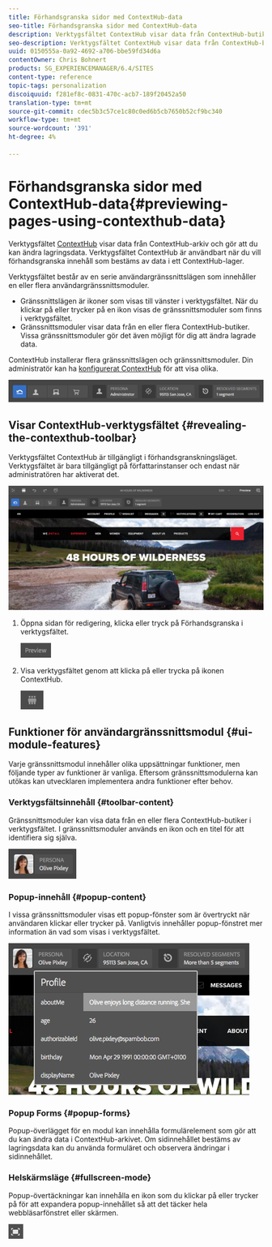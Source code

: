 ```yaml
---
title: Förhandsgranska sidor med ContextHub-data
seo-title: Förhandsgranska sidor med ContextHub-data
description: Verktygsfältet ContextHub visar data från ContextHub-butiker och gör att du kan ändra lagringsdata. Det är användbart för förhandsgranskning av innehåll
seo-description: Verktygsfältet ContextHub visar data från ContextHub-butiker och gör att du kan ändra lagringsdata. Det är användbart för förhandsgranskning av innehåll
uuid: 0150555a-0a92-4692-a706-bbe59fd34d6a
contentOwner: Chris Bohnert
products: SG_EXPERIENCEMANAGER/6.4/SITES
content-type: reference
topic-tags: personalization
discoiquuid: f281ef8c-0831-470c-acb7-189f20452a50
translation-type: tm+mt
source-git-commit: cdec5b3c57ce1c80c0ed6b5cb7650b52cf9bc340
workflow-type: tm+mt
source-wordcount: '391'
ht-degree: 4%

---
```



# Förhandsgranska sidor med ContextHub-data{#previewing-pages-using-contexthub-data}

Verktygsfältet [ContextHub](/help/sites-developing/contexthub.md) visar data från ContextHub-arkiv och gör att du kan ändra lagringsdata. Verktygsfältet ContextHub är användbart när du vill förhandsgranska innehåll som bestäms av data i ett ContextHub-lager.

Verktygsfältet består av en serie användargränssnittslägen som innehåller en eller flera användargränssnittsmoduler.

* Gränssnittslägen är ikoner som visas till vänster i verktygsfältet. När du klickar på eller trycker på en ikon visas de gränssnittsmoduler som finns i verktygsfältet.
* Gränssnittsmoduler visar data från en eller flera ContextHub-butiker. Vissa gränssnittsmoduler gör det även möjligt för dig att ändra lagrade data.

ContextHub installerar flera gränssnittslägen och gränssnittsmoduler. Din administratör kan ha [konfigurerat ContextHub](/help/sites-administering/contexthub-config.md) för att visa olika.

![screen_shot_2018-03-23at093446](assets/screen_shot_2018-03-23at093446.png)

## Visar ContextHub-verktygsfältet {#revealing-the-contexthub-toolbar}

Verktygsfältet ContextHub är tillgängligt i förhandsgranskningsläget. Verktygsfältet är bara tillgängligt på författarinstanser och endast när administratören har aktiverat det.

![screen_shot_2018-03-23at093730](assets/screen_shot_2018-03-23at093730.png)

1. Öppna sidan för redigering, klicka eller tryck på Förhandsgranska i verktygsfältet.

   ![chlimage_1-219](assets/chlimage_1-219.png)

1. Visa verktygsfältet genom att klicka på eller trycka på ikonen ContextHub.

   ![](do-not-localize/screen_shot_2018-03-23at093621.png)

## Funktioner för användargränssnittsmodul {#ui-module-features}

Varje gränssnittsmodul innehåller olika uppsättningar funktioner, men följande typer av funktioner är vanliga. Eftersom gränssnittsmodulerna kan utökas kan utvecklaren implementera andra funktioner efter behov.

### Verktygsfältsinnehåll {#toolbar-content}

Gränssnittsmoduler kan visa data från en eller flera ContextHub-butiker i verktygsfältet. I gränssnittsmoduler används en ikon och en titel för att identifiera sig själva.

![screen_shot_2018-03-23at093936](assets/screen_shot_2018-03-23at093936.png)

### Popup-innehåll {#popup-content}

I vissa gränssnittsmoduler visas ett popup-fönster som är övertryckt när användaren klickar eller trycker på. Vanligtvis innehåller popup-fönstret mer information än vad som visas i verktygsfältet.

![screen_shot_2018-03-23at094003](assets/screen_shot_2018-03-23at094003.png)

### Popup Forms {#popup-forms}

Popup-överlägget för en modul kan innehålla formulärelement som gör att du kan ändra data i ContextHub-arkivet. Om sidinnehållet bestäms av lagringsdata kan du använda formuläret och observera ändringar i sidinnehållet.

### Helskärmsläge {#fullscreen-mode}

Popup-övertäckningar kan innehålla en ikon som du klickar på eller trycker på för att expandera popup-innehållet så att det täcker hela webbläsarfönstret eller skärmen.

![](do-not-localize/chlimage_1-18.png)


